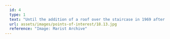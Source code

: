 ```yaml
---
  id: 4
  type: 1
  text: "Until the addition of a roof over the staircase in 1969 after renovations to the quad, this spot in college was used for official group photographs. "
  url: assets/images/points-of-interest/18.13.jpg
  reference: "Image: Marist Archive"
---
```


        